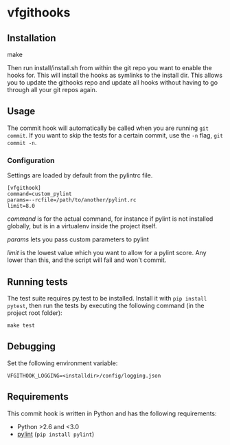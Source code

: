 vfgithooks
==========

Installation
------------

make

Then run install/install.sh from within the git repo you want to enable the hooks for. This will install the hooks as symlinks to the install dir. This allows you to update the githooks repo and update all hooks without having to go through all your git repos again.

Usage
------

The commit hook will automatically be called when you are running `git commit`. If you want to skip the tests for a certain commit, use the `-n` flag, `git commit -n`.

### Configuration

Settings are loaded by default from the pylintrc file.

    [vfgithook]
    command=custom_pylint
    params=--rcfile=/path/to/another/pylint.rc
    limit=8.0

_command_ is for the actual command, for instance if pylint is not installed globally, but is in a virtualenv inside the project itself.

_params_ lets you pass custom parameters to pylint

_limit_ is the lowest value which you want to allow for a pylint score.  Any lower than this, and the script will fail and won't commit.

Running tests
-------------

The test suite requires py.test to be installed. Install it with `pip install pytest`, then run the tests by executing the following command (in the project root folder):

    make test

Debugging
---------

Set the following environment variable:

    VFGITHOOK_LOGGING=<installdir>/config/logging.json

Requirements
------------

This commit hook is written in Python and has the following requirements:

- Python >2.6 and <3.0
- [pylint](http://www.logilab.org/857) (`pip install pylint`)
